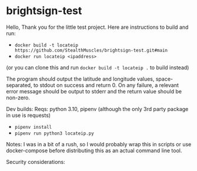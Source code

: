 # brightsign-test

Hello,
Thank you for the little test project.  Here are instructions to build and run:

- `docker build -t locateip https://github.com/StealthMuscles/brightsign-test.git#main`
- `docker run locateip <ipaddress>`

(or you can clone this and run `docker build -t locateip .` to build instead)

The program should output the latitude and longitude values, space-separated, to stdout on success and return 0.  On any failure, a relevant error message should be output to stderr and the return value should be non-zero.

Dev builds:
Reqs: python 3.10, pipenv (although the only 3rd party package in use is requests)
- `pipenv install`
- `pipenv run python3 locateip.py`

Notes:
I was in a bit of a rush, so I would probably wrap this in scripts or use docker-compose before distributing this as an actual command line tool.

Security considerations:
